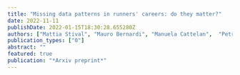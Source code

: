 ```yaml
---
title: "Missing data patterns in runners' careers: do they matter?"
date: 2022-11-11
publishDate: 2022-01-15T18:30:28.655280Z
authors: ["Mattia Stival", "Mauro Bernardi", "Manuela Cattelan",  "Petros Dellaportas"]
publication_types: ["0"]
abstract: ""
featured: true
publication: "*Arxiv preprint*"
---
```


